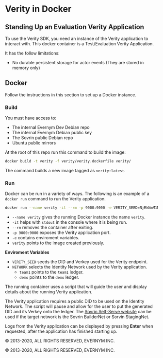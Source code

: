 # Verity in Docker

## Standing Up an Evaluation Verity Application

To use the Verity SDK, you need an instance of the Verity application to interact with. This docker container is a Test/Evaluation Verity Application.

It has the follow limitations:
* No durable persistent storage for actor events (They are stored in memory only)

## Docker

Follow the instructions in this section to set up a Docker instance.

### Build
You must have access to:
* The internal Evernym Dev Debian repo <!--, which Evernym Customer Success should have granted you?-->
* The internal Evernym Debian public key <!--, which you should have obtained from Evernym Customer Success?-->
* The Sovrin public Debian repo <!--where?-->
* Ubuntu public mirrors <!--addresses?-->

At the root of this repo <!--Which repo?--> run this command to build the image:
 
```sh
docker build -t verity -f verity/verity.dockerfile verity/
```

The command builds a new image tagged as `verity:latest`.

### Run


Docker can be run in a variety of ways. The following is an example of a `docker run` command to run the Verity application.

```sh
docker run --name verity -it --rm -p 9000:9000 -e VERITY_SEED=NjRkNmM1NzUzMzlmM2YxYjUzMGI4MTZl -e NETWORK=team1  verity
```

* `--name verity` gives the running Docker instance the name `verity`.
* `-it` helps with `stdout` in the console where it is being run.
* `--rm` removes the container after exiting.
* `-p 9000:9000` exposes the Verity application port.
* `-e` contains enviroment variables.
* `verity` points to the image created previously.

**Enviroment Variables**
* `VERITY_SEED` seeds the DID and Verkey used for the Verity endpoint.
* `NETWORK` selects the Identity Network used by the Verity application.
  * `team1` points to the `team1` ledger.
  * `demo` points to the `demo` ledger.
  
The running container uses a script that will guide the user and display details about the running Verity application.

The Verity application requires a public DID to be used on the Identity Network. The script will pause and allow for the user to put the generated DID and its Verkey onto the ledger. The [Sovrin Self-Serve website](https://selfserve.sovrin.org/) can be used if the target network is the Sovrin BuilderNet or Sorvin StagingNet.

Logs from the Verity application can be displayed by pressing **Enter** when requested, after the application has finished starting up.

© 2013-2020, ALL RIGHTS RESERVED, EVERNYM INC.

© 2013-2020, ALL RIGHTS RESERVED, EVERNYM INC.